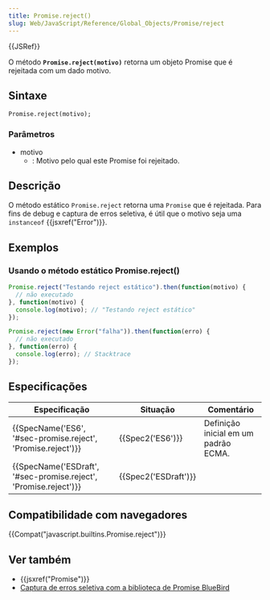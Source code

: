 ```yaml
---
title: Promise.reject()
slug: Web/JavaScript/Reference/Global_Objects/Promise/reject
---
```

{{JSRef}}

O método **`Promise.reject(motivo)`** retorna um objeto Promise que é rejeitada com um dado motivo.

## Sintaxe

```
Promise.reject(motivo);
```

### Parâmetros

- motivo
  - : Motivo pelo qual este Promise foi rejeitado.

## Descrição

O método estático `Promise.reject` retorna uma `Promise` que é rejeitada. Para fins de debug e captura de erros seletiva, é útil que o motivo seja uma `instanceof` {{jsxref("Error")}}.

## Exemplos

### Usando o método estático Promise.reject()

```js
Promise.reject("Testando reject estático").then(function(motivo) {
  // não executado
}, function(motivo) {
  console.log(motivo); // "Testando reject estático"
});

Promise.reject(new Error("falha")).then(function(erro) {
  // não executado
}, function(erro) {
  console.log(erro); // Stacktrace
});
```

## Especificações

| Especificação                                                                        | Situação                     | Comentário                           |
| ------------------------------------------------------------------------------------ | ---------------------------- | ------------------------------------ |
| {{SpecName('ES6', '#sec-promise.reject', 'Promise.reject')}}     | {{Spec2('ES6')}}         | Definição inicial em um padrão ECMA. |
| {{SpecName('ESDraft', '#sec-promise.reject', 'Promise.reject')}} | {{Spec2('ESDraft')}} |                                      |

## Compatibilidade com navegadores

{{Compat("javascript.builtins.Promise.reject")}}

## Ver também

- {{jsxref("Promise")}}
- [Captura de erros seletiva com a biblioteca de Promise BlueBird](https://github.com/petkaantonov/bluebird#error-handling)
